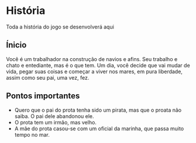# História
Toda a história do jogo se desenvolverá aqui

## Ínicio
Você é um trabalhador na construção de navios e afins. Seu trabalho e chato e entediante, mas é o que tem. Um dia, você decide que vai mudar de vida, pegar suas coisas e começar a viver nos mares, em pura liberdade, assim como seu pai, uma vez, fez.

## Pontos importantes
- Quero que o pai do prota tenha sido um pirata, mas que o proata não saiba. O pai dele abandonou ele.
- O prota tem um irmão, mas velho.
- A mãe do prota casou-se com um oficial da marinha, que passa muito tempo no mar.
